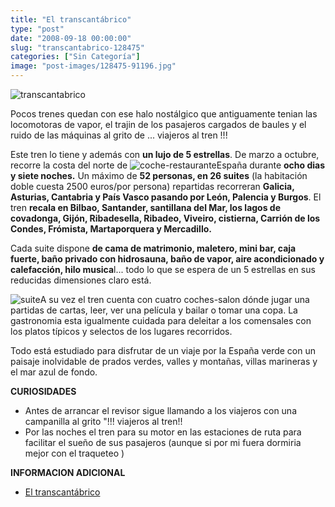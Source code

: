 ```yaml
---
title: "El transcantábrico"
type: "post"
date: "2008-09-18 00:00:00"
slug: "transcantabrico-128475"
categories: ["Sin Categoría"]
image: "post-images/128475-91196.jpg"
---
```


![transcantabrico](post-images/128475-91196.jpg "transcantabrico")

Pocos trenes quedan con ese halo nostálgico que antiguamente tenian las locomotoras de vapor, el trajin de los pasajeros cargados de baules y el ruido de las máquinas al grito de ... viajeros al tren !!!

Este tren lo tiene y además con **un lujo de 5 estrellas**. De marzo a octubre, recorre la costa del norte de ![coche-restaurante](post-images/128475-91197.jpg "coche-restaurante")España durante **ocho dias y siete noches.** Un máximo de **52 personas, en 26 suites** (la habitación doble cuesta 2500 euros/por persona) repartidas recorreran **Galicia, Asturias, Cantabria y País Vasco pasando por León, Palencia y Burgos**. El tren **recala en Bilbao, Santander, santillana del Mar, los lagos de covadonga, Gijón, Ribadesella, Ribadeo, Viveiro, cistierna, Carrión de los Condes, Frómista, Martaporquera y Mercadillo.**

Cada suite dispone **de cama de matrimonio, maletero, mini bar, caja fuerte, baño privado con hidrosauna, baño de vapor, aire acondicionado y calefacción, hilo musica**l... todo lo que se espera de un 5 estrellas en sus reducidas dimensiones claro está.

![suite](post-images/128475-91198.jpg "suite")A su vez el tren cuenta con cuatro coches-salon dónde jugar una partidas de cartas, leer, ver una película y bailar o tomar una copa. La gastronomia esta igualmente cuidada para deleitar a los comensales con los platos típicos y selectos de los lugares recorridos.

Todo está estudiado para disfrutar de un viaje por la España verde con un paisaje inolvidable de prados verdes, valles y montañas, villas marineras y el mar azul de fondo.

**CURIOSIDADES**

- Antes de arrancar el revisor sigue llamando a los viajeros con una campanilla al grito "!!! viajeros al tren!!
- Por las noches el tren para su motor en las estaciones de ruta para facilitar el sueño de sus pasajeros (aunque si por mi fuera dormiria mejor con el traqueteo )

**INFORMACION ADICIONAL**

- [El transcantábrico](http://www.transcantabrico.feve.es/)